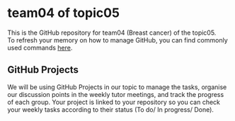 # team04 of topic05 
 This is the GitHub repository for team04 (Breast cancer) of the topic05.  
 To refresh your memory on how to manage GitHub, you can find commonly used commands [here](https://github.com/joshnh/Git-Commands). 

## GitHub Projects
 We will be using GitHub Projects in our topic to manage the tasks, organise our discussion points in the weekly tutor meetings, and track the progress of each group. Your project is linked to your repository so you can check your weekly tasks according to their status (To do/ In progress/ Done).

